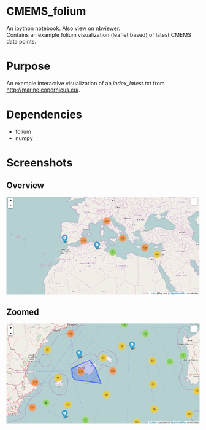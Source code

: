 # CMEMS_folium
An ipython notebook. Also view on <a href="http://nbviewer.jupyter.org/github/kriete/CMEMS_folium/blob/master/CMEMS%20Folium%20Visalization.ipynb">nbviewer</a>.<br>
Contains an example folium visualization (leaflet based) of latest CMEMS data points.

# Purpose
An example interactive visualization of an <i>index_latest.txt</i> from http://marine.copernicus.eu/.

# Dependencies
<ul>
  <li>folium</li>
  <li>numpy</li>
</ul>

# Screenshots
## Overview
![...](/img/example_output.png?raw=true "Folium Visualization")
## Zoomed
![...](/img/example_zoom_output.png?raw=true "Folium Zoomed Visualization")
